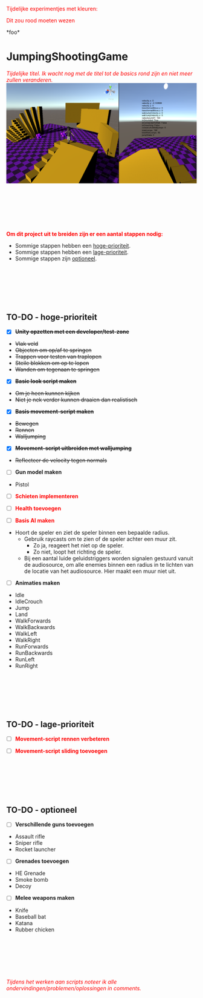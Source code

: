 Tijdelijke experimentjes met kleuren:
<p class="mark">Dit zou rood moeten wezen</p>
<style>p{color:red;}</style>
*foo*









# JumpingShootingGame
*Tijdelijke titel. Ik wacht nog met de titel tot de basics rond zijn en niet meer zullen veranderen.*
![Screenshot vanuit Unity](https://raw.githubusercontent.com/Rowan-Mulder/JumpingShootingGame/master/Assets/Screenshots/Screenshot1.png)

<br><br><br>
---

**Om dit project uit te breiden zijn er een aantal stappen nodig:**
* Sommige stappen hebben een [hoge-prioriteit](https://github.com/Rowan-Mulder/JumpingShootingGame/blob/master/README.md#to-do---hoge-prioriteit).
* Sommige stappen hebben een [lage-prioriteit](https://github.com/Rowan-Mulder/JumpingShootingGame/blob/master/README.md#to-do---lage-prioriteit).
* Sommige stappen zijn [optioneel](https://github.com/Rowan-Mulder/JumpingShootingGame/blob/master/README.md#to-do---optioneel).

<br><br><br>
---

## TO-DO - hoge-prioriteit
- [x] ~~**Unity opzetten met een developer/test-zone**~~
* ~~Vlak veld~~
* ~~Objecten om op/af te springen~~
* ~~Trappen voor testen van traplopen~~
* ~~Steile blokken om op te lopen~~
* ~~Wanden om tegenaan te springen~~

- [x] ~~**Basic look script maken**~~
* ~~Om je heen kunnen kijken~~
* ~~Niet je nek verder kunnen draaien dan realistisch~~

- [x] ~~**Basis movement-script maken**~~
* ~~Bewegen~~
* ~~Rennen~~
* ~~Walljumping~~

- [x] ~~**Movement-script uitbreiden met walljumping**~~
* ~~Reflecteer de velocity tegen normals~~

- [ ] **Gun model maken**
* Pistol

- [ ] **Schieten implementeren**

- [ ] **Health toevoegen**

- [ ] **Basis AI maken**
- Hoort de speler en ziet de speler binnen een bepaalde radius.
  - Gebruik raycasts om te zien of de speler achter een muur zit.
    - Zo ja, reageert het niet op de speler.
    - Zo niet, loopt het richting de speler.
  - Bij een aantal luide geluidstriggers worden signalen gestuurd vanuit de audiosource, om alle enemies binnen een radius in te lichten van de locatie van het audiosource. Hier maakt een muur niet uit.

- [ ] **Animaties maken**
* Idle
* IdleCrouch
* Jump
* Land
* WalkForwards
* WalkBackwards
* WalkLeft
* WalkRight
* RunForwards
* RunBackwards
* RunLeft
* RunRight

<br><br><br>
---

## TO-DO - lage-prioriteit
- [ ] **Movement-script rennen verbeteren**

- [ ] **Movement-script sliding toevoegen**

<br><br><br>
---

## TO-DO - optioneel
- [ ] **Verschillende guns toevoegen**
* Assault rifle
* Sniper rifle
* Rocket launcher

- [ ] **Grenades toevoegen**
* HE Grenade
* Smoke bomb
* Decoy

- [ ] **Melee weapons maken**
* Knife
* Baseball bat
* Katana
* Rubber chicken

<br><br><br>
---

*Tijdens het werken aan scripts noteer ik alle ondervindingen/problemen/oplossingen in comments.*
